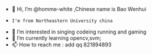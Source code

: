 - 👋 Hi, I’m @homme-white ,Chinese name is Bao Wenhui
-     I'm from Northeastern University china
- 👀 I’m interested in singing codeing running and gaming
- 🌱 I’m currently learning opencv,svm;
- 📫 How to reach me : add qq 821894893
